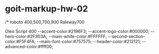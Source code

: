 # goit-markup-hw-02
/* roboto 400,500,700,900
Raleway700 

Oleo Script 400
--accent-color:#2196F3;
    --accent-logo-color:#000000;
    --hero-color:#2F303A;
    --main-white-color:#FFFFFF;
    --second-section-color:#F5F4FA;
    --main-font-color:#757575;
    --header-color:#212121;
    --advanced-color:#ffff00;